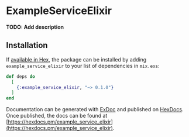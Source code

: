 # ExampleServiceElixir

**TODO: Add description**

## Installation

If [available in Hex](https://hex.pm/docs/publish), the package can be installed
by adding `example_service_elixir` to your list of dependencies in `mix.exs`:

```elixir
def deps do
  [
    {:example_service_elixir, "~> 0.1.0"}
  ]
end
```

Documentation can be generated with [ExDoc](https://github.com/elixir-lang/ex_doc)
and published on [HexDocs](https://hexdocs.pm). Once published, the docs can
be found at [https://hexdocs.pm/example_service_elixir](https://hexdocs.pm/example_service_elixir).

